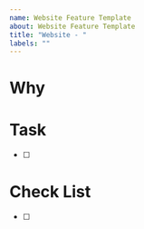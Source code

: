 ```yaml
---
name: Website Feature Template
about: Website Feature Template
title: "Website - "
labels: ""
---
```


# Why

# Task

- [ ]

# Check List

- [ ]

